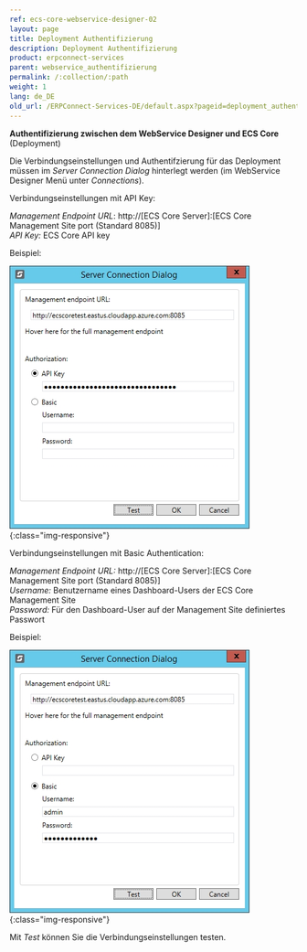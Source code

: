 ```yaml
---
ref: ecs-core-webservice-designer-02
layout: page
title: Deployment Authentifizierung
description: Deployment Authentifizierung
product: erpconnect-services
parent: webservice_authentifizierung
permalink: /:collection/:path
weight: 1
lang: de_DE
old_url: /ERPConnect-Services-DE/default.aspx?pageid=deployment_authentifizierung
---
```


**Authentifizierung zwischen dem WebService Designer und ECS Core** (Deployment)

Die Verbindungseinstellungen und Authentifzierung für das Deployment müssen im *Server Connection Dialog* hinterlegt werden (im WebService Designer Menü unter *Connections*). 

Verbindungseinstellungen mit API Key:

*Management Endpoint URL*: 	http://[ECS Core Server]:[ECS Core Management Site port (Standard 8085)] <br>
*API Key:*   	ECS Core API key  

Beispiel:

![ecscore-webservicetest_1](/img/content/ecscore-webservicetest_1.jpg){:class="img-responsive"}

Verbindungseinstellungen mit Basic Authentication:

*Management Endpoint URL:* 	http://[ECS Core Server]:[ECS Core Management Site port (Standard 8085)] <br>
*Username:* 	Benutzername eines Dashboard-Users der ECS Core Management Site<br>
*Password:* 	Für den Dashboard-User auf der Management Site definiertes Passwort 

Beispiel: 

![ecscore-webservicetest_1](/img/content/ecscore-webservicetest_2.jpg){:class="img-responsive"}

Mit *Test* können Sie die Verbindungseinstellungen testen. 